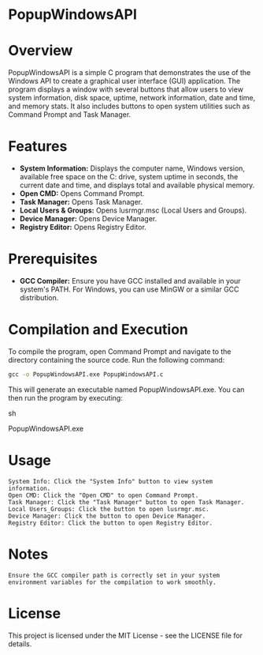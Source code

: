 # PopupWindowsAPI

# Overview

PopupWindowsAPI is a simple C program that demonstrates the use of the Windows API to create a graphical user interface (GUI) application. The program displays a window with several buttons that allow users to view system information, disk space, uptime, network information, date and time, and memory stats. It also includes buttons to open system utilities such as Command Prompt and Task Manager.

# Features

- **System Information:** Displays the computer name, Windows version, available free space on the C: drive, system uptime in seconds, the current date and time, and displays total and available physical memory.
- **Open CMD:** Opens Command Prompt.
- **Task Manager:** Opens Task Manager.
- **Local Users & Groups:** Opens lusrmgr.msc (Local Users and Groups).
- **Device Manager:** Opens Device Manager.
- **Registry Editor:** Opens Registry Editor.

# Prerequisites

- **GCC Compiler:** Ensure you have GCC installed and available in your system's PATH. For Windows, you can use MinGW or a similar GCC distribution.

# Compilation and Execution

To compile the program, open Command Prompt and navigate to the directory containing the source code. Run the following command:

```cmd
gcc -o PopupWindowsAPI.exe PopupWindowsAPI.c
```

This will generate an executable named PopupWindowsAPI.exe. You can then run the program by executing:

sh

PopupWindowsAPI.exe

# Usage

    System Info: Click the "System Info" button to view system information.
    Open CMD: Click the "Open CMD" to open Command Prompt.
    Task Manager: Click the "Task Manager" button to open Task Manager.
    Local Users_Groups: Click the button to open lusrmgr.msc.
    Device Manager: Click the button to open Device Manager.
    Registry Editor: Click the button to open Registry Editor.
    
# Notes

    Ensure the GCC compiler path is correctly set in your system environment variables for the compilation to work smoothly.

# License

This project is licensed under the MIT License - see the LICENSE file for details.
